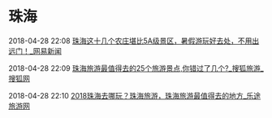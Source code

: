 # 珠海

2018-04-28 22:08 [珠海这十几个农庄堪比5A级景区，暑假游玩好去处，不用出远门！_网易新闻](http://news.163.com/17/0807/20/CR902MON000187VE.html)

2018-04-28 22:09 [珠海旅游最值得去的25个旅游景点,你错过了几个?_搜狐旅游_搜狐网](http://www.sohu.com/a/115372404_509868)

2018-04-28 22:10 [2018珠海去哪玩？珠海旅游，珠海旅游最值得去的地方_乐途旅游网](http://zhuhai.lotour.com/)

